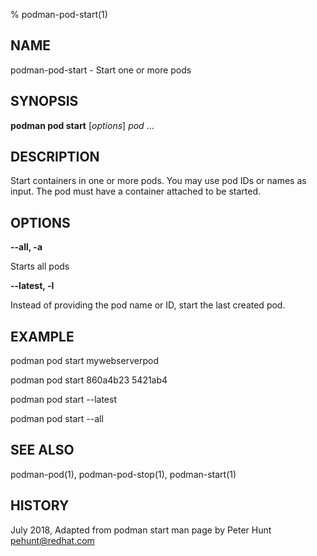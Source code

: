 % podman-pod-start(1)

## NAME
podman\-pod\-start - Start one or more pods

## SYNOPSIS
**podman pod start** [*options*] *pod* ...

## DESCRIPTION
Start containers in one or more pods.  You may use pod IDs or names as input. The pod must have a container attached
to be started.

## OPTIONS

**--all, -a**

Starts all pods

**--latest, -l**

Instead of providing the pod name or ID, start the last created pod.

## EXAMPLE

podman pod start mywebserverpod

podman pod start 860a4b23 5421ab4

podman pod start --latest

podman pod start --all


## SEE ALSO
podman-pod(1), podman-pod-stop(1), podman-start(1)

## HISTORY
July 2018, Adapted from podman start man page by Peter Hunt <pehunt@redhat.com>
